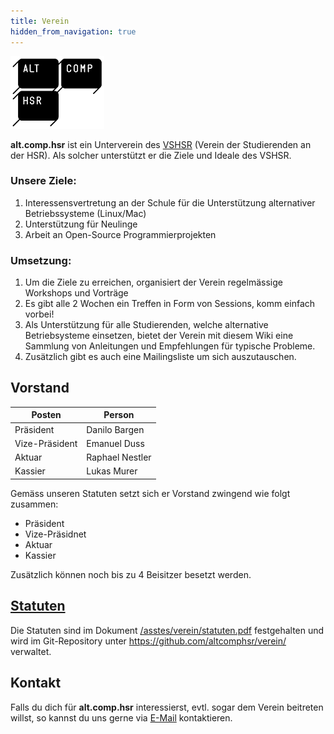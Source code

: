 ```yaml
---
title: Verein
hidden_from_navigation: true
---
```


![alt.comp.hsr Logo](/assets/logo.png)

**alt.comp.hsr** ist ein Unterverein des [VSHSR](http://www.vshsr.ch/) (Verein der Studierenden an der HSR). Als solcher unterstützt er die Ziele und Ideale des VSHSR.

### Unsere Ziele:

1. Interessensvertretung an der Schule für die Unterstützung alternativer Betriebssysteme (Linux/Mac)
2. Unterstützung für Neulinge
3. Arbeit an Open-Source Programmierprojekten

### Umsetzung:

1. Um die Ziele zu erreichen, organisiert der Verein regelmässige Workshops und Vorträge
2. Es gibt alle 2 Wochen ein Treffen in Form von Sessions, komm einfach vorbei!
3. Als Unterstützung für alle Studierenden, welche alternative Betriebsysteme einsetzen, bietet der Verein mit diesem Wiki eine Sammlung von Anleitungen und Empfehlungen für typische Probleme.
4. Zusätzlich gibt es auch eine Mailingsliste um sich auszutauschen.

## Vorstand

Posten | Person
------ | ------
Präsident | Danilo Bargen
Vize-Präsident | Emanuel Duss
Aktuar  | Raphael Nestler
Kassier | Lukas Murer 

Gemäss unseren Statuten setzt sich er Vorstand zwingend wie folgt zusammen:

- Präsident
- Vize-Präsidnet
- Aktuar
- Kassier

Zusätzlich können noch bis zu 4 Beisitzer besetzt werden. 

## [Statuten](statuten.pdf)

Die Statuten sind im Dokument [/asstes/verein/statuten.pdf](Statuten) festgehalten und wird im Git-Repository unter <https://github.com/altcomphsr/verein/> verwaltet.

## Kontakt

Falls du dich für **alt.comp.hsr** interessierst, evtl. sogar dem Verein beitreten willst, so kannst du uns gerne via [E-Mail](mailto:altcomphsr@vshsr.ch) kontaktieren.
